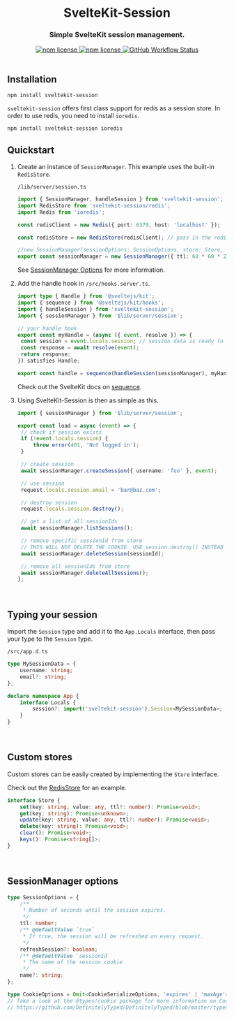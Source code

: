 <div align="center">
	<h1>SvelteKit-Session</h1>
	<h3>Simple SvelteKit session management.</h3>
	<a href="https://www.npmjs.com/package/sveltekit-session">
		<img alt="npm license" src="https://img.shields.io/npm/l/sveltekit-session">
	</a>
	<a href="https://www.npmjs.com/package/sveltekit-session">
		<img alt="npm license" src="https://img.shields.io/npm/v/sveltekit-session">
	</a>
	<a href="https://www.npmjs.com/package/sveltekit-session">
		<img alt="GitHub Workflow Status" src="https://img.shields.io/github/actions/workflow/status/mc-0bit/sveltekit-session/main.yml">
	</a>
</div>

<br>

## Installation

```
npm install sveltekit-session
```

`sveltekit-session` offers first class support for redis as a session store. In order to use redis, you need to install `ioredis`.

```
npm install sveltekit-session ioredis
```

## Quickstart

1. Create an instance of `SessionManager`. This example uses the built-in `RedisStore`.

   `/lib/server/session.ts`

   ```ts
   import { SessionManager, handleSession } from 'sveltekit-session';
   import RedisStore from 'sveltekit-session/redis';
   import Redis from 'ioredis';

   const redisClient = new Redis({ port: 6379, host: 'localhost' });

   const redisStore = new RedisStore(redisClient); // pass in the redisClient

   //new SessionManager(sessionOptions: SessionOptions, store: Store, cookieOptions?: CookieOptions)
   export const sessionManager = new SessionManager({ ttl: 60 * 60 * 24 * 7, refreshSession: true }, redisStore, { path: '/' });
   ```

   See [SessionManager Options](#sessionmanager-options) for more information.

2. Add the handle hook in `/src/hooks.server.ts`.

   ```ts
   import type { Handle } from '@sveltejs/kit';
   import { sequence } from '@sveltejs/kit/hooks';
   import { handleSession } from 'sveltekit-session';
   import { sessionManager } from '$lib/server/session';

   // your handle hook
   export const myHandle = (async ({ event, resolve }) => {
   	const session = event.locals.session; // session data is ready to be accessed
   	const response = await resolve(event);
   	return response;
   }) satisfies Handle;

   export const handle = sequence(handleSession(sessionManager), myHandle); // make sure to add handleSession before any other hooks that make use of the session
   ```

   Check out the SvelteKit docs on [sequence](https://kit.svelte.dev/docs/modules#sveltejs-kit-hooks-sequence).

3. Using SvelteKit-Session is then as simple as this.

   ```ts
   import { sessionManager } from '$lib/server/session';

   export const load = async (event) => {
   	// check if session exists
   	if (!event.locals.session) {
   		throw error(401, 'Not logged in');
   	}

   	// create session
   	await sessionManager.createSession({ username: 'foo' }, event);

   	// use session
   	request.locals.session.email = 'bar@baz.com';

   	// destroy session
   	request.locals.session.destroy();

   	// get a list of all sessionIds
   	await sessionManager.listSessions();

   	// remove specific sessionId from store
   	// THIS WILL NOT DELETE THE COOKIE. USE session.destroy() INSTEAD
   	await sessionManager.deleteSession(sessionId);

   	// remove all sessionIds from store
   	await sessionManager.deleteAllSessions();
   };
   ```

<br>

## Typing your session

Import the `Session` type and add it to the `App.Locals` interface, then pass your type to the `Session` type.

`/src/app.d.ts`

```ts
type MySessionData = {
	username: string;
	email?: string;
};

declare namespace App {
	interface Locals {
		session?: import('sveltekit-session').Session<MySessionData>;
	}
}
```

<br>

## Custom stores

Custom stores can be easily created by implementing the `Store` interface.

Check out the [RedisStore](https://github.com/mc-0bit/sveltekit-session/tree/main/src/lib/redis.ts) for an example.

```ts
interface Store {
	set(key: string, value: any, ttl?: number): Promise<void>;
	get(key: string): Promise<unknown>;
	update(key: string, value: any, ttl?: number): Promise<void>;
	delete(key: string): Promise<void>;
	clear(): Promise<void>;
	keys(): Promise<string[]>;
}
```

<br>

## SessionManager options

```ts
type SessionOptions = {
	/**
	 * Number of seconds until the session expires.
	 */
	ttl: number;
	/** @defaultValue `true`
	 * If true, the session will be refreshed on every request.
	 */
	refreshSession?: boolean;
	/** @defaultValue `sessionId`
	 * The name of the session cookie
	 */
	name?: string;
};

type CookieOptions = Omit<CookieSerializeOptions, 'expires' | 'maxAge'>; // expires and maxAge are automatically set based on the ttl
// Take a look at the @types/cookie package for more information on CookieSerializeOptions
// https://github.com/DefinitelyTyped/DefinitelyTyped/blob/master/types/cookie/index.d.ts#L14
```
